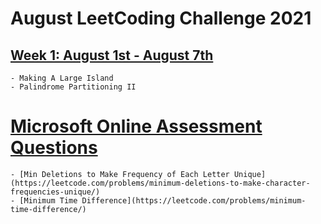 # August LeetCoding Challenge 2021

## [Week 1: August 1st - August 7th](https://leetcode.com/explore/challenge/card/august-leetcoding-challenge-2021/613/week-1-august-1st-august-7th])
    - Making A Large Island
    - Palindrome Partitioning II

# [Microsoft Online Assessment Questions](https://leetcode.com/discuss/interview-question/398023/Microsoft-Online-Assessment-Questions)
    - [Min Deletions to Make Frequency of Each Letter Unique](https://leetcode.com/problems/minimum-deletions-to-make-character-frequencies-unique/)
    - [Minimum Time Difference](https://leetcode.com/problems/minimum-time-difference/)
